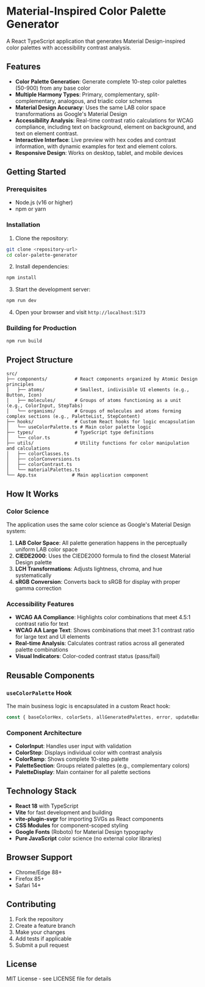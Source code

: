 # Material-Inspired Color Palette Generator

A React TypeScript application that generates Material Design-inspired color palettes with accessibility contrast analysis.

## Features

- **Color Palette Generation**: Generate complete 10-step color palettes (50-900) from any base color
- **Multiple Harmony Types**: Primary, complementary, split-complementary, analogous, and triadic color schemes
- **Material Design Accuracy**: Uses the same LAB color space transformations as Google's Material Design
- **Accessibility Analysis**: Real-time contrast ratio calculations for WCAG compliance, including text on background, element on background, and text on element contrast.
- **Interactive Interface**: Live preview with hex codes and contrast information, with dynamic examples for text and element colors.
- **Responsive Design**: Works on desktop, tablet, and mobile devices

## Getting Started

### Prerequisites

- Node.js (v16 or higher)
- npm or yarn

### Installation

1. Clone the repository:
```bash
git clone <repository-url>
cd color-palette-generator
```

2. Install dependencies:
```bash
npm install
```

3. Start the development server:
```bash
npm run dev
```

4. Open your browser and visit `http://localhost:5173`

### Building for Production

```bash
npm run build
```

## Project Structure

```
src/
├── components/          # React components organized by Atomic Design principles
│   ├── atoms/           # Smallest, indivisible UI elements (e.g., Button, Icon)
│   ├── molecules/       # Groups of atoms functioning as a unit (e.g., ColorInput, StepTabs)
│   └── organisms/       # Groups of molecules and atoms forming complex sections (e.g., PaletteList, StepContent)
├── hooks/               # Custom React hooks for logic encapsulation
│   └── useColorPalette.ts # Main color palette logic
├── types/               # TypeScript type definitions
│   └── color.ts
├── utils/               # Utility functions for color manipulation and calculations
│   ├── colorClasses.ts
│   ├── colorConversions.ts
│   ├── colorContrast.ts
│   └── materialPalettes.ts
└── App.tsx             # Main application component
```

## How It Works

### Color Science

The application uses the same color science as Google's Material Design system:

1. **LAB Color Space**: All palette generation happens in the perceptually uniform LAB color space
2. **CIEDE2000**: Uses the CIEDE2000 formula to find the closest Material Design palette
3. **LCH Transformations**: Adjusts lightness, chroma, and hue systematically
4. **sRGB Conversion**: Converts back to sRGB for display with proper gamma correction

### Accessibility Features

- **WCAG AA Compliance**: Highlights color combinations that meet 4.5:1 contrast ratio for text
- **WCAG AA Large Text**: Shows combinations that meet 3:1 contrast ratio for large text and UI elements
- **Real-time Analysis**: Calculates contrast ratios across all generated palette combinations
- **Visual Indicators**: Color-coded contrast status (pass/fail)

## Reusable Components

### `useColorPalette` Hook

The main business logic is encapsulated in a custom React hook:

```typescript
const { baseColorHex, colorSets, allGeneratedPalettes, error, updateBaseColor } = useColorPalette();
```

### Component Architecture

- **ColorInput**: Handles user input with validation
- **ColorStep**: Displays individual color with contrast analysis
- **ColorRamp**: Shows complete 10-step palette
- **PaletteSection**: Groups related palettes (e.g., complementary colors)
- **PaletteDisplay**: Main container for all palette sections

## Technology Stack

- **React 18** with TypeScript
- **Vite** for fast development and building
- **vite-plugin-svgr** for importing SVGs as React components
- **CSS Modules** for component-scoped styling
- **Google Fonts** (Roboto) for Material Design typography
- **Pure JavaScript** color science (no external color libraries)

## Browser Support

- Chrome/Edge 88+
- Firefox 85+
- Safari 14+

## Contributing

1. Fork the repository
2. Create a feature branch
3. Make your changes
4. Add tests if applicable
5. Submit a pull request

## License

MIT License - see LICENSE file for details
